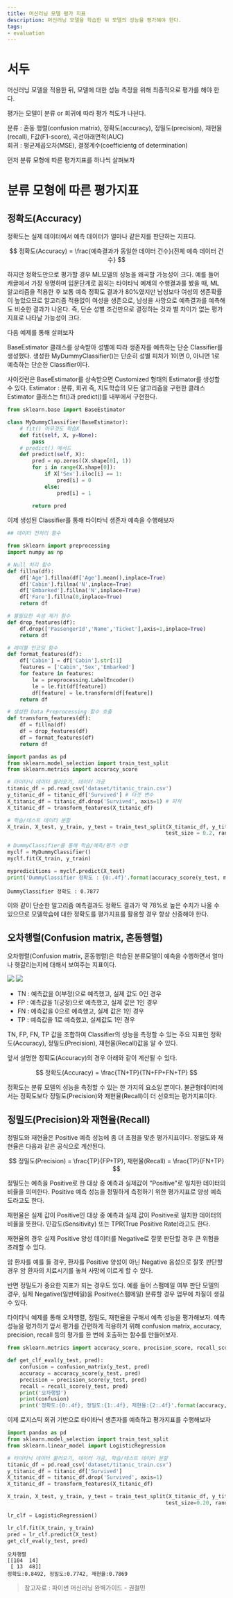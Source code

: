 ```yaml
---
title: 머신러닝 모델 평가 지표
description: 머신러닝 모델을 학습한 뒤 모델의 성능을 평가해야 한다.
tags:
- evaluation
---
```



# 서두
머신러닝 모델을 적용한 뒤, 모델에 대한 성능 측정을 위해 최종적으로 평가를 해야 한다.

평가는 모델이 분류 or 회귀에 따라 평가 척도가 나뉜다.

분류 : 혼동 행렬(confusion matrix), 정확도(accuracy), 정밀도(precision), 재현율(recall), F값(F1-score), 곡선아래면적(AUC)  
회귀 : 평균제곱오차(MSE), 결정계수(coefficientg of determination)


먼저 분류 모형에 따른 평가지표를 하나씩 살펴보자

# 분류 모형에 따른 평가지표

## 정확도(Accuracy)
정확도는 실제 데이터에서 예측 데이터가 얼마나 같은지를 판단하는 지표다.

$$
정확도(Accuracy) = \frac{예측결과가 동일한 데이터 건수}{전체 예측 데이터 건수}
$$

하지만 정확도만으로 평가할 경우 ML모델의 성능을 왜곡할 가능성이 크다.
예를 들어 캐글에서 가장 유명하며 입문단계로 꼽히는 타이타닉 예제의 수행결과를 봤을 때, ML 알고리즘을 적용한 후 보통 예측 정확도 결과가 80%였지만 남성보다 여성의 생존확률이 높았으므로 알고리즘 적용없이 여성을 생존으로, 남성을 사망으로 예측결과를 예측해도 비슷한 결과가 나온다.
즉, 단순 성별 조건만으로 결정하는 것과 별 차이가 없는 평가지표로 나타날 가능성이 크다.

다음 예제를 통해 살펴보자

BaseEstimator 클래스를 상속받아 성별에 따라 생존자를 예측하는 단순 Classifier를 생성했다.
생성한 MyDummyClassifier()는 단순히 성별 피처가 1이면 0, 아니면 1로 예측하는 단순한 Classifier이다.

사이킷런은 BaseEstimator를 상속받으면 Customized 형태의 Estimator를 생성할 수 있다.
Estimator : 분류, 회귀 즉, 지도학습의 모든 알고리즘을 구현한 클래스
Estimator 클래스는 fit()과 predict()를 내부에서 구현한다.
```python
from sklearn.base import BaseEstimator

class MyDummyClassifier(BaseEstimator):
    # fit() 아무것도 학습X
    def fit(self, X, y=None):
        pass
    # predict() 메서드
    def predict(self, X):
        pred = np.zeros((X.shape[0], 1))
        for i in range(X.shape[0]):
            if X['Sex'].iloc[i] == 1:
                pred[i] = 0
            else:
                pred[i] = 1
                
        return pred
```

이제 생성된 Classifier를 통해 타이타닉 생존자 예측을 수행해보자
```python
## 데이터 전처리 함수

from sklearn import preprocessing
import numpy as np

# Null 처리 함수
def fillna(df):
    df['Age'].fillna(df['Age'].mean(),inplace=True)
    df['Cabin'].fillna('N',inplace=True)
    df['Embarked'].fillna('N',inplace=True)
    df['Fare'].fillna(0,inplace=True)
    return df

# 불필요한 속성 제거 함수
def drop_features(df):
    df.drop(['PassengerId','Name','Ticket'],axis=1,inplace=True)
    return df

# 레이블 인코딩 함수
def format_features(df):
    df['Cabin'] = df['Cabin'].str[:1]
    features = ['Cabin','Sex','Embarked']
    for feature in features:
        le = preprocessing.LabelEncoder()
        le = le.fit(df[feature])
        df[feature] = le.transform(df[feature])
    return df

# 생성한 Data Preprocessing 함수 호출
def transform_features(df):
    df = fillna(df)
    df = drop_features(df)
    df = format_features(df)
    return df

```

```python
import pandas as pd
from sklearn.model_selection import train_test_split
from sklearn.metrics import accuracy_score

# 타이타닉 데이터 불러오기, 데이터 가공
titanic_df = pd.read_csv('dataset/titanic_train.csv')
y_titanic_df = titanic_df['Survived'] # 타겟 변수
X_titanic_df = titanic_df.drop('Survived', axis=1) # 피처
X_titanic_df = transform_features(X_titanic_df)

# 학습/테스트 데이터 분할
X_train, X_test, y_train, y_test = train_test_split(X_titanic_df, y_titanic_df,
                                                   test_size = 0.2, random_state = 0)

# DummyClassifier를 통해 학습/예측/평가 수행
myclf = MyDummyClassifier()
myclf.fit(X_train, y_train)

mypredicitions = myclf.predict(X_test)
print('DummyClassifier 정확도 : {0:.4f}'.format(accuracy_score(y_test, mypredicitions)))
```
```
DummyClassifier 정확도 : 0.7877
```

이와 같이 단순한 알고리즘 예측결과도 정확도 결과가 약 78%로 높은 수치가 나올 수 있으므로 모델학습에 대한 정확도를 평가지표를 활용할 경우 항상 신중해야 한다.

## 오차행렬(Confusion matrix, 혼동행렬)
오차행렬(Confusion matrix, 혼동행렬)은 학습된 분류모델이 예측을 수행하면서 얼마나 헷갈리는지에 대해서 보여주는 지표이다.

![](2022-03-29-08-33-22.png)
![](https://images.velog.io/images/adastra/post/0401f6e4-d597-4589-876b-3df0e11ad502/%EC%98%A4%EC%B0%A8%ED%96%89%EB%A0%AC2.png)

- TN : 예측값을 0(부정)으로 예측했고, 실제 값도 0인 경우
- FP : 예측값을 1(긍정)으로 예측했고, 실제 값은 1인 경우
- FN : 예측값을 0으로 예측했고, 실제 값은 1인 경우
- TP : 예측값을 1로 예측했고, 실제값도 1인 경우

TN, FP, FN, TP 값을 조합하여 Classifier의 성능을 측정할 수 있는 주요 지표인 정확도(Accuracy), 정밀도(Precision), 재현율(Recall)값을 알 수 있다.

앞서 설명한 정확도(Accuracy)의 경우 아래와 같이 계산될 수 있다.

$$
정확도(Accuracy) = \frac{TN+TP}{TN+FP+FN+TP}
$$

정확도는 분류 모델의 성능을 측정할 수 있는 한 가지의 요소일 뿐이다.
불균형데이터에서는 정확도보다 정밀도(Precision)와 재현율(Recall)이 더 선호되는 평가지표이다.

## 정밀도(Precision)와 재현율(Recall)

정밀도와 재현율은 Positive 예측 성능에 좀 더 초점을 맞춘 평가지표이다.
정밀도와 재현율은 다음과 같은 공식으로 계산된다.

$$
정밀도(Precision) = \frac{TP}{FP+TP}, 
재현율(Recall) = \frac{TP}{FN+TP}
$$

정밀도는 예측을 Positive로 한 대상 중 예측과 실제값이 "Positive"로 일치한 데이터의 비율을 의미한다.
Positive 예측 성능을 정밀하게 측정하기 위한 평가지표로 양성 예측도라고도 한다.

재현율은 실제 값이 Positive인 대상 중 예측과 실제 값이 Positive로 일치한 데이터의 비율을 뜻한다.
민감도(Sensitivity) 또는 TPR(True Positive Rate)라고도 한다.

재현율의 경우 실제 Positive 양성 데이터를 Negative로 잘못 판단할 경우 큰 위험을 초래할 수 있다.

암 환자를 예를 들 경우, 환자를 Positive 양성이 아닌 Negative 음성으로 잘못 판단할 경우 암 환자의 치료시기를 놓쳐 사망에 이르게 할 수 있다.

반면 정밀도가 중요한 지표가 되는 경우도 있다.
예를 들어 스팸메일 여부 판단 모델의 경우, 실제 Negative(일반메일)을 Positive(스팸메일) 분류할 경우 업무에 차질이 생길 수 있다.

타이타닉 예제를 통해 오차행렬, 정밀도, 재현율을 구해서 예측 성능을 평가해보자. 예측 성능을 평가하기 앞서 평가를 간편하게 적용하기 위해 confusion matrix, accuracy, precision, recall 등의 평가를 한 번에 호출하는 함수를 만들어보자.

```python
from sklearn.metrics import accuracy_score, precision_score, recall_score, confusion_matrix

def get_clf_eval(y_test, pred):
    confusion = confusion_matrix(y_test, pred)
    accuracy = accuracy_score(y_test, pred)
    precision = precision_score(y_test, pred)
    recall = recall_score(y_test, pred)
    print('오차행렬')
    print(confusion)
    print('정확도:{0:.4f}, 정밀도:{1:.4f}, 재현율:{2:.4f}'.format(accuracy, precision, recall))
```

이제 로지스틱 회귀 기반으로 타이타닉 생존자를 예측하고 평가지표를 수행해보자

```python
import pandas as pd
from sklearn.model_selection import train_test_split
from sklearn.linear_model import LogisticRegression

# 타이타닉 데이터 불러오기, 데이터 가공, 학습/테스트 데이터 분할
titanic_df = pd.read_csv('dataset/titanic_train.csv')
y_titanic_df = titanic_df['Survived']
X_titanic_df = titanic_df.drop('Survived', axis=1)
X_titanic_df = transform_features(X_titanic_df)

X_train, X_test, y_train, y_test = train_test_split(X_titanic_df, y_titanic_df,
                                                   test_size=0.20, random_state=11)

lr_clf = LogisticRegression()

lr_clf.fit(X_train, y_train)
pred = lr_clf.predict(X_test)
get_clf_eval(y_test, pred)
```

```
오차행렬
[[104  14]
 [ 13  48]]
정확도:0.8492, 정밀도:0.7742, 재현율:0.7869
```

> 참고자료 : 파이썬 머신러닝 완벽가이드 - 권철민
